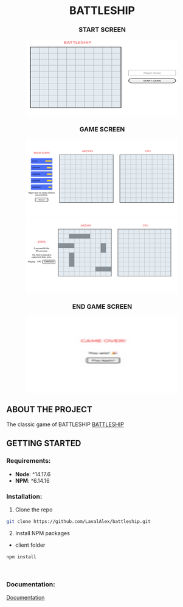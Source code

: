 

<div align="center">
  <h1 align="center">BATTLESHIP</h1>
</div>



<div align="center">
  <h3>START SCREEN</h3>
  <img src="img/start.png" alt="Logo" width="400" height="200">
</div>  



<div align="center">
  <h3>GAME SCREEN</h3>

<img    src="img/game.png" alt="Logo" width="400" height="200">
  <img  src="img/game-ship.png" alt="Logo" width="400" height="200">
</div  >

<div align="center">
  <h3>END GAME SCREEN</h3>

<img    src="img/game-over.png" alt="Logo" width="400" height="200">

</div  >



 



<!-- ABOUT THE PROJECT -->

## ABOUT THE PROJECT 
The classic game of BATTLESHIP <a href="https://en.wikipedia.org/wiki/Battleship_(game)">BATTLESHIP  </a>




<!-- GETTING STARTED -->
## GETTING STARTED  



### Requirements:

 * __Node__: ^14.17.6
 * __NPM__: ^6.14.16 
 

### Installation:

1. Clone the repo


```sh
git clone https://github.com/LavalAlex/battleship.git
```


2. Install NPM packages

* client folder

```sh
npm install
```

<br />


### Documentation:

  <a href="https://github.com/LavalAlex/battleship/blob/master/docs/index.html">
    Documentation
  </a>
